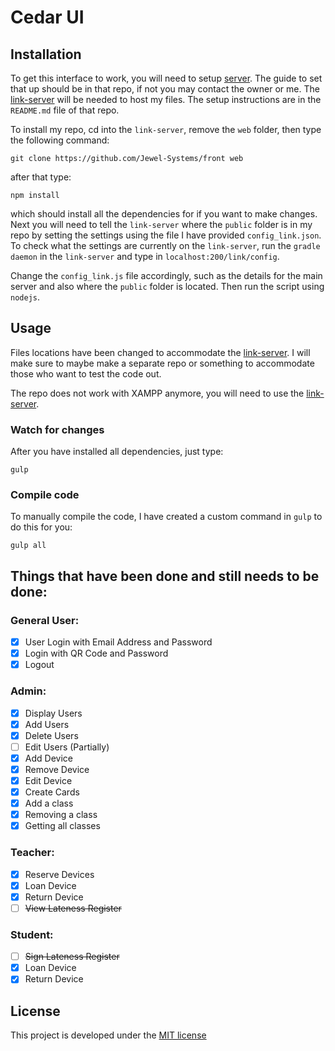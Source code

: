 # Cedar UI

## Installation

To get this interface to work, you will need to setup [server](https://github.com/Jewel-Systems/server). The guide to set that up should be in that repo, if not you may contact the owner or me. The [link-server](https://github.com/Jewel-Systems/link-server) will be needed to host my files. The setup instructions are in the `README.md` file of that repo.

To install my repo, cd into the `link-server`, remove the `web` folder, then type the following command:

    git clone https://github.com/Jewel-Systems/front web
    
after that type:

    npm install

which should install all the dependencies for if you want to make changes. Next you will need to tell the `link-server` where the `public` folder is in my repo by setting the settings using the file I have provided `config_link.json`. To check what the settings are currently on the `link-server`, run the `gradle daemon` in the `link-server` and type in `localhost:200/link/config`.

Change the `config_link.js` file accordingly, such as the details for the main server and also where the `public` folder is located. Then run the script using `nodejs`.

## Usage

Files locations have been changed to accommodate the [link-server](https://github.com/Jewel-Systems/link-server). I will make sure to maybe make a separate repo or something to accommodate those who want to test the code out.

The repo does not work with XAMPP anymore, you will need to use the [link-server](https://github.com/Jewel-Systems/link-server).

### Watch for changes

After you have installed all dependencies, just type:

    gulp
    
### Compile code

To manually compile the code, I have created a custom command in `gulp` to do this for you:

    gulp all

## Things that have been done and still needs to be done:
### General User:
- [x] User Login with Email Address and Password
- [x] Login with QR Code and Password
- [x] Logout

### Admin:
- [x] Display Users
- [x] Add Users
- [x] Delete Users
- [ ] Edit Users (Partially)
- [x] Add Device
- [x] Remove Device
- [x] Edit Device
- [x] Create Cards
- [x] Add a class
- [x] Removing a class
- [x] Getting all classes

### Teacher:
- [x] Reserve Devices
- [x] Loan Device
- [x] Return Device
- [ ] ~~View Lateness Register~~

### Student:
- [ ] ~~Sign Lateness Register~~
- [x] Loan Device
- [x] Return Device

## License
This project is developed under the [MIT license](LICENSE)
